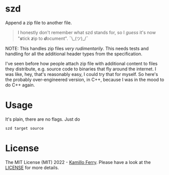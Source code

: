 # szd
Append a zip file to another file.

> I honestly don't remember what szd stands for, so I *guess* it's now "***s***tick ***z***ip to ***d***ocument". ¯\\\_(ツ)\_/¯

NOTE: This handles zip files *very rudimentarily*. This needs tests and handling 
for all the additional header types from the specification.

I've seen before how people attach zip file with additional content to files they distribute,
e.g. source code to binaries that fly around the internet.
I was like, hey, that's reasonably easy, I could try that for myself.
So here's the probably over-engineered version, in C++, because I was in the mood to do C++ again.

# Usage
It's plain, there are no flags. Just do
```
szd target source
```
# License

The MIT License (MIT) 2022 - [Kamillo Ferry](https://github.com/ooinaruhugh/). Please have a look at the [LICENSE](LICENSE) for more details.
